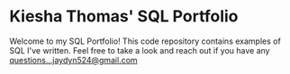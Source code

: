 # Kiesha Thomas' SQL Portfolio

Welcome to my SQL Portfolio! This code repository contains examples of SQL I've written. Feel free to take a look and reach out if you have any questions...jaydyn524@gmail.com
